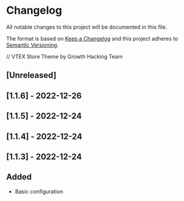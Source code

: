 # Changelog

All notable changes to this project will be documented in this file.

The format is based on [Keep a Changelog](http://keepachangelog.com/en/1.0.0/)
and this project adheres to [Semantic Versioning](http://semver.org/spec/v2.0.0.html).

// VTEX Store Theme by Growth Hacking Team 

## [Unreleased]

## [1.1.6] - 2022-12-26

## [1.1.5] - 2022-12-24

## [1.1.4] - 2022-12-24

## [1.1.3] - 2022-12-24
## Added
- Basic configuration
